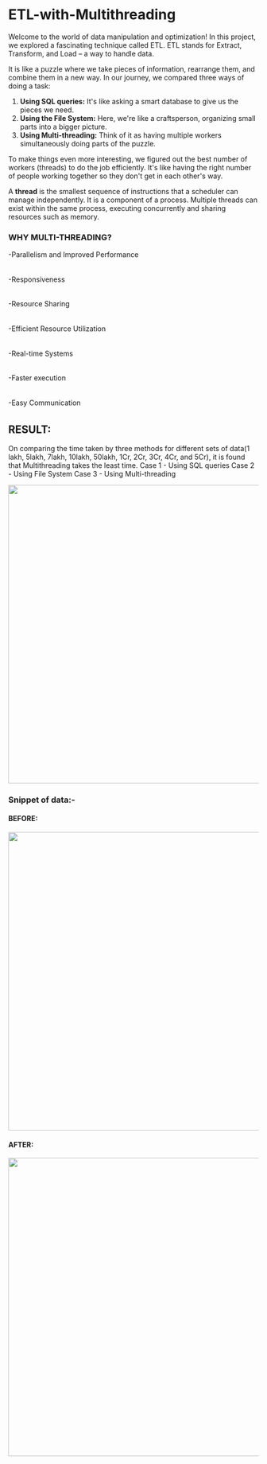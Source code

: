 # ETL-with-Multithreading

Welcome to the world of data manipulation and optimization! In this project, we explored a fascinating technique called ETL. ETL stands for Extract, Transform, and Load – a way to handle data. 

It is like a puzzle where we take pieces of information, rearrange them, and combine them in a new way.
In our journey, we compared three ways of doing a task:

1. **Using SQL queries:** It's like asking a smart database to give us the pieces we need.
2. **Using the File System:** Here, we're like a craftsperson, organizing small parts into a bigger picture.
3. **Using Multi-threading:** Think of it as having multiple workers simultaneously doing parts of the puzzle.

To make things even more interesting, we figured out the best number of workers (threads) to do the job efficiently. It's like having the right number of people working together so they don't get in each other's way.

A **thread** is the smallest sequence of instructions that a scheduler can manage independently. It is a component of a process. Multiple threads can exist within the same process, executing concurrently and sharing resources such as memory.

### WHY MULTI-THREADING?
-Parallelism and Improved Performance
######
-Responsiveness
######
-Resource Sharing
######
-Efficient Resource Utilization
######
-Real-time Systems
######
-Faster execution
######
-Easy Communication
######

## RESULT:
On comparing the time taken by three methods for different sets of data(1 lakh, 5lakh, 7lakh, 10lakh, 50lakh, 1Cr, 2Cr, 3Cr, 4Cr, and 5Cr), it is found that Multithreading takes the least time. 
Case 1 - Using SQL queries
Case 2 - Using File System
Case 3 - Using Multi-threading

<img src="https://github.com/Ekaspreet20/ETL-with-Multithreading-/assets/65918628/7c766615-f166-4285-94ac-328efed7b119" width="600" />

### Snippet of data:-
#### BEFORE:
<img src="https://github.com/Ekaspreet20/ETL-with-Multithreading-/assets/65918628/e9b92274-740d-432a-be83-dc5508084dd0" width="600" />

#### AFTER:
<img src="https://github.com/Ekaspreet20/ETL-with-Multithreading-/assets/65918628/86dc2628-cec5-4924-8ae8-9032a68a64ff" width="600" /> 

